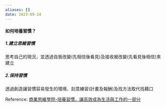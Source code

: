 ```yaml
---
aliases: []
date: 2023-09-24
---
```

#### 如何培養習慣？

##### 1.建立思維習慣
思考自己的現況，並透過自我改變(先相信後看見)及接收被改變(先看見後相信)來建立

##### 2.保持習慣
透過創造讓習慣容易發生的環境、刻意練習(計畫及報酬)及找方法取代找藉口


Reference: 
[商業思維學院-培養習慣，讓高效成為生活與工作的一部分](https://business.bizthinking.com.tw/packages/A7cb0f/units/0A5eba)